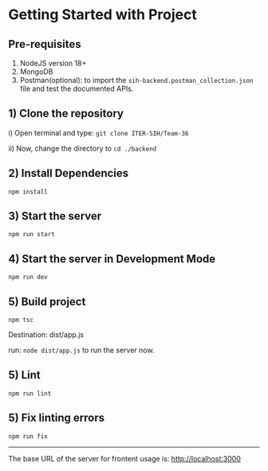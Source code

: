 # Getting Started with Project

## Pre-requisites

1) NodeJS version 18+
2) MongoDB
3) Postman(optional): to import the `sih-backend.postman_collection.json` file and test the documented APIs.

## 1) Clone the repository

i) Open terminal and type:
`git clone ITER-SIH/Team-36`

ii) Now, change the directory to
`cd ./backend`

## 2) Install Dependencies

`npm install`

## 3) Start the server

`npm run start`

## 4) Start the server in Development Mode

`npm run dev`

## 5) Build project

`npm tsc`

Destination: dist/app.js

run: `node dist/app.js` to run the server now.

## 5) Lint

`npm run lint`

## 5) Fix linting errors

`npm run fix`

---
The base URL of the server for frontent usage is:
<http://localhost:3000>
